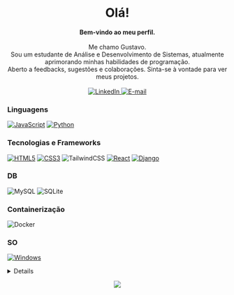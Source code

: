 <h1 align="center">Olá!</h1>

<p align="center">
    <b>Bem-vindo ao meu perfil.</b><br><br>
        Me chamo Gustavo.<br>
        Sou um estudante de Análise e Desenvolvimento de Sistemas, atualmente aprimorando minhas habilidades de programação.<br>
        Aberto a feedbacks, sugestões e colaborações. Sinta-se à vontade para ver meus projetos.<br>
        <br>
    <a href="https://www.linkedin.com/in/gustavofernandes04">
        <img src="https://img.shields.io/badge/LinkedIn-blue?style=flat-square&logo=linkedin" alt="LinkedIn">
    </a>
    <a href="mailto:fernandes.gustavo2910@gmail.com">
        <img src="https://img.shields.io/badge/Email-red?style=flat-square&logo=gmail&logoColor=white" alt ="E-mail">
    </a>
</p>

### Linguagens
[![JavaScript](https://img.shields.io/badge/javascript-black?style=for-the-badge&logo=javascript)](https://github.com/gustavof04)
[![Python](https://img.shields.io/badge/python-black?style=for-the-badge&logo=python)](https://github.com/gustavof04)


### Tecnologias e Frameworks
[![HTML5](https://img.shields.io/badge/html5-black?style=for-the-badge&logo=html5)](https://github.com/gustavof04)
[![CSS3](https://img.shields.io/badge/css3-black?style=for-the-badge&logo=css3)](https://github.com/gustavof04)
![TailwindCSS](https://img.shields.io/badge/tailwindcss-black?style=for-the-badge&logo=tailwind-css&logoColor=white)
[![React](https://img.shields.io/badge/react-black?style=for-the-badge&logo=react)](https://github.com/gustavof04)
[![Django](https://img.shields.io/badge/django-black?style=for-the-badge&logo=django)](https://github.com/gustavof04)

### DB
![MySQL](https://img.shields.io/badge/mysql-black?style=for-the-badge&logo=mysql&logoColor=white)
![SQLite](https://img.shields.io/badge/sqlite-black?style=for-the-badge&logo=sqlite&logoColor=white)

### Containerização
![Docker](https://img.shields.io/badge/docker-black?style=for-the-badge&logo=docker&logoColor=white)

### SO
[![Windows](https://img.shields.io/badge/Windows-black?style=for-the-badge&logo=Windows)](https://github.com/gustavof04)

<details>
<p align="center">
  <a href="https://github.com/gustavof04">
    <img src="http://github-profile-summary-cards.vercel.app/api/cards/profile-details?username=gustavof04&theme=transparent&locale=pt-BR" />
  </a>
  <a href="https://github.com/gustavof04">
    <img src="https://github-readme-streak-stats.herokuapp.com/?user=gustavof04&hide_border=true&card_width=338&theme=transparent&locale=pt-BR" />
  </a>
  <a href="https://github.com/gustavof04">
    <img src="http://github-profile-summary-cards.vercel.app/api/cards/stats?username=gustavof04&theme=transparent&locale=pt-BR" />
  </a>
</p>
</details>

<p align="center">
  <a href="https://github.com/gustavof04">
    <img src="https://komarev.com/ghpvc/?username=gustavof04&color=blue&style=flat)" />
  </a>
</p>
